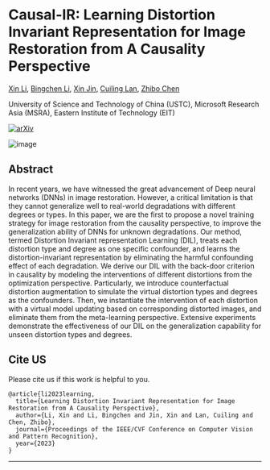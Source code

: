 # Causal-IR: Learning Distortion Invariant Representation for Image Restoration from A Causality Perspective
[Xin Li](http://home.ustc.edu.cn/~lixin666/), [Bingchen Li](), [Xin Jin](http://home.ustc.edu.cn/~jinxustc/), [Cuiling Lan](https://scholar.google.com/citations?user=XZugqiwAAAAJ&hl=en), [Zhibo Chen](https://scholar.google.com/citations?user=1ayDJfsAAAAJ&hl=en)

University of Science and Technology of China (USTC), Microsoft Research Asia (MSRA), Eastern Institute of Technology (EIT) 

[![arXiv](https://img.shields.io/badge/arXiv-Paper-<COLOR>.svg)](https://arxiv.org/pdf/2303.06859.pdf)


![image](https://github.com/lixinustc/Casual-IR-DIL/blob/main/figs/visualization.png)

## Abstract
In recent years, we have witnessed the great advancement of Deep neural networks (DNNs) in image restoration. However, a critical limitation is that they cannot generalize well to real-world degradations with different degrees or types. In this paper, we are the first to propose a novel training strategy for image restoration from the causality perspective, to improve the generalization ability of DNNs for unknown degradations. Our method, termed Distortion Invariant representation Learning (DIL), treats each distortion type and degree as one specific confounder, and learns the distortion-invariant representation by eliminating the harmful confounding effect of each degradation. We derive our DIL with the back-door criterion in causality by modeling the interventions of different distortions from the optimization perspective. Particularly, we introduce counterfactual distortion augmentation to simulate the virtual distortion types and degrees as the confounders. Then, we instantiate the intervention of each distortion with a virtual model updating based on corresponding distorted images, and eliminate them from the meta-learning perspective. Extensive experiments demonstrate the effectiveness of our DIL on the generalization capability for unseen distortion types and degrees.

## Cite US
Please cite us if this work is helpful to you.


```
@article{li2023learning,
  title={Learning Distortion Invariant Representation for Image Restoration from A Causality Perspective},
  author={Li, Xin and Li, Bingchen and Jin, Xin and Lan, Cuiling and Chen, Zhibo},
  journal={Proceedings of the IEEE/CVF Conference on Computer Vision and Pattern Recognition},
  year={2023}
}
```


---
